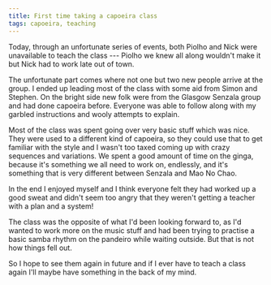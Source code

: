 ```yaml
---
title: First time taking a capoeira class
tags: capoeira, teaching
---
```

Today, through an unfortunate series of events, both Piolho and Nick were unavailable
to teach the class --- Piolho we knew all along wouldn't make it but Nick had to work
late out of town.

The unfortunate part comes where not one but two new people arrive at the group. I
ended up leading most of the class with some aid from Simon and Stephen. On the bright
side new folk were from the Glasgow Senzala group and had done capoeira before.
Everyone was able to follow along with my garbled instructions and wooly attempts to
explain.

Most of the class was spent going over very basic stuff which was nice. They were used
to a different kind of capoeira, so they could use that to get familiar with the style
and I wasn't too taxed coming up with crazy sequences and variations. We spent a good
amount of time on the ginga, because it's something we all need to work on, endlessly,
and it's something that is very different between Senzala and Mao No Chao.

In the end I enjoyed myself and I think everyone felt they had worked up a good sweat
and didn't seem too angry that they weren't getting a teacher with a plan and a system!

The class was the opposite of what I'd been looking forward to, as I'd wanted to work
more on the music stuff and had been trying to practise a basic samba rhythm on the
pandeiro while waiting outside. But that is not how things fell out.

So I hope to see them again in future and if I ever have to teach a class again I'll
maybe have something in the back of my mind.

